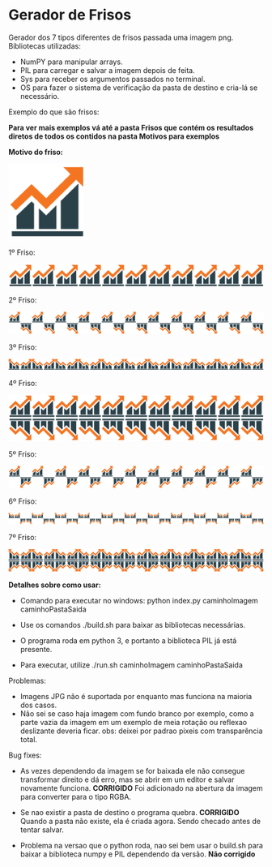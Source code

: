 # Gerador de Frisos

Gerador dos 7 tipos diferentes de frisos passada uma imagem png.
Bibliotecas utilizadas:
- NumPY para manipular arrays.
- PIL para carregar e salvar a imagem depois de feita.
- Sys para receber os argumentos passados no terminal.
- OS para fazer o sistema de verificação da pasta de destino e cria-lá se necessário.

Exemplo do que são frisos:

__Para ver mais exemplos vá até a pasta Frisos que contém os resultados diretos de todos os contidos na pasta Motivos para exemplos__

**Motivo do friso:**

<img src="./Motivos/grafico.png" width="150" height="150">

1º Friso:

<img src="./Frisos/Grafico/friso1.png">


2º Friso:

<img src="./Frisos/Grafico/friso2.png">


3º Friso:

<img src="./Frisos/Grafico/friso3.png">


4º Friso:

<img src="./Frisos/Grafico/friso4.png">


5º Friso:

<img src="./Frisos/Grafico/friso5.png">


6º Friso:

<img src="./Frisos/Grafico/friso6.png">


7º Friso:

<img src="./Frisos/Grafico/friso7.png">


**Detalhes sobre como usar:**

- Comando para executar no windows: python index.py caminhoImagem caminhoPastaSaida

- Use os comandos ./build.sh para baixar as bibliotecas necessárias.

- O programa roda em python 3, e portanto a biblioteca PIL já está presente.

- Para executar, utilize ./run.sh caminhoImagem caminhoPastaSaida

Problemas:
- Imagens JPG não é suportada por enquanto mas funciona na maioria dos casos.
- Não sei se caso haja imagem com fundo branco por exemplo, como a parte vazia da imagem em um exemplo de meia rotação ou reflexao deslizante deveria ficar. obs: deixei por padrao pixeis com transparência total.


Bug fixes: 

- As vezes dependendo da imagem se for baixada ele não consegue transformar direito e dá erro, mas se abrir em um editor e salvar novamente funciona. 
**CORRIGIDO**
Foi adicionado na abertura da imagem para converter para o tipo RGBA.

- Se nao existir a pasta de destino o programa quebra. 
**CORRIGIDO**
Quando a pasta não existe, ela é criada agora. Sendo checado antes de tentar salvar.

- Problema na versao que o python roda, nao sei bem usar o build.sh para baixar a biblioteca numpy e PIL dependendo da versão.
**Não corrigido**
